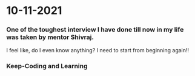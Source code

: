 # 10-11-2021

### One of the toughest interview I have done till now in my life was taken by mentor Shivraj.

I feel like, do I even know anything?
I need to start from beginning again!!

### Keep-Coding and Learning
